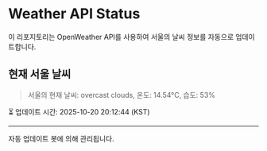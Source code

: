 
# Weather API Status

이 리포지토리는 OpenWeather API를 사용하여 서울의 날씨 정보를 자동으로 업데이트합니다.

## 현재 서울 날씨
> 서울의 현재 날씨: overcast clouds, 온도: 14.54°C, 습도: 53%

⏳ 업데이트 시간: 2025-10-20 20:12:44 (KST)

---
자동 업데이트 봇에 의해 관리됩니다.
